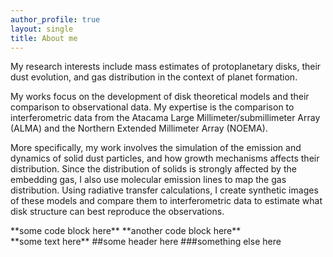 ```yaml
---
author_profile: true
layout: single
title: About me
---
```


My research interests include mass estimates of protoplanetary disks, their dust evolution, and gas distribution in the
context of planet formation.

My works focus on the development of disk theoretical models and their comparison to observational data. My expertise is
the comparison to interferometric data from the Atacama Large Millimeter/submillimeter Array (ALMA) and the Northern
Extended Millimeter Array (NOEMA).

More specifically, my work involves the simulation of the emission and dynamics of solid dust particles, and how growth
mechanisms affects their distribution. Since the distribution of solids is strongly affected by the embedding gas, I
also use molecular emission lines to map the gas distribution. Using radiative transfer calculations, I create synthetic
images of these models and compare them to interferometric data to estimate what disk structure can best reproduce the
observations.

<div class="row">
    <div class="col-md-6">
        **some code block here**
        **another code block here**
    </div>
    <div class="col-md-6">
        **some text here**
        ##some header here
        ###something else here
    </div>
</div>
